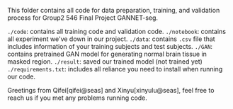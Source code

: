This folder contains all code for data preparation, training, and validation process for Group2 546 Final Project GANNET-seg.

`./code`: contains all training code and validation code.
`./notebook`: contains all experiment we've down in our project.
`./data`: contains `.csv` file that includes information of your training subjects and test subjects.
`./GAN`: contains pretrained GAN model for generating normal brain tissue in masked region.
`./result`: saved our trained model (not trained yet)
`./requirements.txt`: includes all reliance you need to install when running our code.

Greetings from Qifei[qifei@seas] and Xinyu[xinyulu@seas], feel free to reach us if you met any problems running code.
